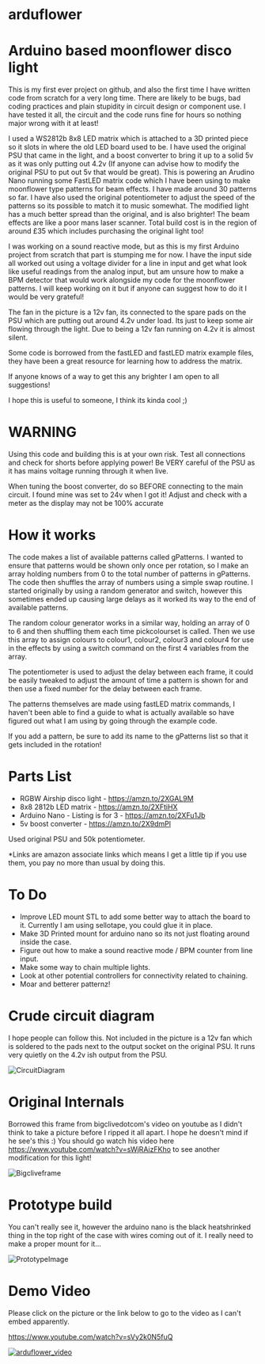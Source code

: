 # arduflower
# Arduino based moonflower disco light

This is my first ever project on github, and also the first time I have written code from scratch for a very long time. There are likely to be bugs, bad coding practices and plain stupidity in circuit design or component use. I have tested it all, the circuit and the code runs fine for hours so nothing major wrong with it at least!

I used a WS2812b 8x8 LED matrix which is attached to a 3D printed piece so it slots in where the old LED board used to be. I have used the original PSU that came in the light, and a boost converter to bring it up to a solid 5v as it was only putting out 4.2v (If anyone can advise how to modify the original PSU to put out 5v that would be great). This is powering an Arudino Nano running some FastLED matrix code which I have been using to make moonflower type patterns for beam effects. I have made around 30 patterns so far. I have also used the original potentiometer to adjust the speed of the patterns so its possible to match it to music somewhat. The modified light has a much better spread than the original, and is also brighter! The beam effects are like a poor mans laser scanner. Total build cost is in the region of around £35 which includes purchasing the original light too!

I was working on a sound reactive mode, but as this is my first Arduino project from scratch that part is stumping me for now. I have the input side all worked out using a voltage divider for a line in input and get what look like useful readings from the analog input, but am unsure how to make a BPM detector that would work alongside my code for the moonflower patterns. I will keep working on it but if anyone can suggest how to do it I would be very grateful!

The fan in the picture is a 12v fan, its connected to the spare pads on the PSU which are putting out around 4.2v under load. Its just to keep some air flowing through the light. Due to being a 12v fan running on 4.2v it is almost silent.

Some code is borrowed from the fastLED and fastLED matrix example files, they have been a great resource for learning how to address the matrix.

If anyone knows of a way to get this any brighter I am open to all suggestions!

I hope this is useful to someone, I think its kinda cool ;)

# WARNING

Using this code and building this is at your own risk. Test all connections and check for shorts before applying power! Be VERY careful of the PSU as it has mains voltage running through it when live.

When tuning the boost converter, do so BEFORE connecting to the main circuit. I found mine was set to 24v when I got it! Adjust and check with a meter as the display may not be 100% accurate

# How it works

The code makes a list of available patterns called gPatterns. I wanted to ensure that patterns would be shown only once per rotation, so I make an array holding numbers from 0 to the total number of patterns in gPatterns. The code then shuffles the array of numbers using a simple swap routine. I started originally by using a random generator and switch, however this sometimes ended up causing large delays as it worked its way to the end of available patterns.

The random colour generator works in a similar way, holding an array of 0 to 6 and then shuffling them each time pickcolourset is called. Then we use this array to assign colours to colour1, colour2, colour3 and colour4 for use in the effects by using a switch command on the first 4 variables from the array.

The potentiometer is used to adjust the delay between each frame, it could be easily tweaked to adjust the amount of time a pattern is shown for and then use a fixed number for the delay between each frame.

The patterns themselves are made using fastLED matrix commands, I haven't been able to find a guide to what is actually available so have figured out what I am using by going through the example code.

If you add a pattern, be sure to add its name to the gPatterns list so that it gets included in the rotation!

# Parts List

* RGBW Airship disco light - https://amzn.to/2XGAL9M
* 8x8 2812b LED matrix - https://amzn.to/2XFtiHX
* Arduino Nano - Listing is for 3 - https://amzn.to/2XFu1Jb
* 5v boost converter - https://amzn.to/2X9dmPl

Used original PSU and 50k potentiometer.

*Links are amazon associate links which means I get a little tip if you use them, you pay no more than usual by doing this.

# To Do

* Improve LED mount STL to add some better way to attach the board to it. Currently I am using sellotape, you could glue it in place.
* Make 3D Printed mount for arduino nano so its not just floating around inside the case.
* Figure out how to make a sound reactive mode / BPM counter from line input.
* Make some way to chain multiple lights.
* Look at other potential controllers for connectivity related to chaining.
* Moar and betterer patternz!

# Crude circuit diagram

I hope people can follow this. Not included in the picture is a 12v fan which is soldered to the pads next to the output socket on the original PSU. It runs very quietly on the 4.2v ish output from the PSU.

![CircuitDiagram](images/arduflower_diagram.png?raw=true)

# Original Internals

Borrowed this frame from bigclivedotcom's video on youtube as I didn't think to take a picture before I ripped it all apart. I hope he doesn't mind if he see's this :) You should go watch his video here https://www.youtube.com/watch?v=sWjRAizFKho to see another modification for this light!

![Bigcliveframe](images/bigclivedotcom_frame.png?raw=true)

# Prototype build

You can't really see it, however the arduino nano is the black heatshrinked thing in the top right of the case with wires coming out of it. I really need to make a proper mount for it...

![PrototypeImage](images/arduflower_prototype.jpg?raw=true)

# Demo Video
Please click on the picture or the link below to go to the video as I can't embed apparently.

https://www.youtube.com/watch?v=sVy2k0N5fuQ

[![arduflower_video](images/youtube_frame.png)](https://www.youtube.com/watch?v=sVy2k0N5fuQ)
